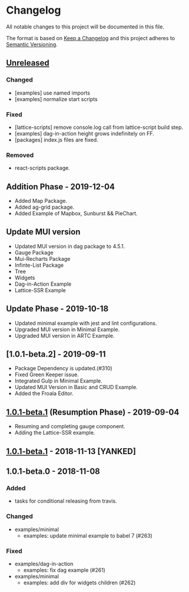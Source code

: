 # Changelog
All notable changes to this project will be documented in this file.

The format is based on [Keep a Changelog](http://keepachangelog.com/en/1.0.0/)
and this project adheres to [Semantic Versioning](http://semver.org/spec/v2.0.0.html).

## [Unreleased]
### Changed
- [examples] use named imports
- [examples] normalize start scripts

### Fixed
- [lattice-scripts] remove console.log call from lattice-script build step.
- [examples] dag-in-action height grows indefinitely on FF.
- [packages] index.js files are fixed.

### Removed
- react-scripts package.

## Addition Phase - 2019-12-04
- Added Map Package.
- Added ag-grid package.
- Added Example of Mapbox, Sunburst && PieChart.

## Update MUI version
- Updated MUI version in dag package to 4.5.1.
- Gauge Package
- Mui-Recharts Package
- Infinte-List Package
- Tree
- Widgets
- Dag-in-Action Example
- Lattice-SSR Example


## Update Phase - 2019-10-18
- Updated minimal example with jest and lint configurations.
- Upgraded MUI version in Minimal Example.
- Upgraded MUI version in ARTC Example.

## [1.0.1-beta.2] - 2019-09-11
- Package Dependency is updated.(#310)
- Fixed Green Keeper issue.
- Integrated Gulp in Minimal Example.
- Updated MUI Version in Basic and CRUD Example.
- Added the Froala Editor.

## [1.0.1-beta.1] (Resumption Phase) - 2019-09-04
- Resuming and completing gauge component.
- Adding the Lattice-SSR example.

## [1.0.1-beta.1] - 2018-11-13 [YANKED]

## 1.0.1-beta.0 - 2018-11-08
### Added
- tasks for conditional releasing from travis.

### Changed
- examples/minimal
  - examples: update minimal example to babel 7 (#263)

### Fixed
- examples/dag-in-action
  - examples: fix dag example (#261)
- examples/minimal
  - examples: add div for widgets children (#262)

[unreleased]: https://github.com/:latticejs/lattice/compare/v1.0.1-beta.1...HEAD
[1.0.1-beta.1]: https://github.com/:latticejs/lattice/compare/v1.0.1-beta.0...v1.0.1-beta.1
